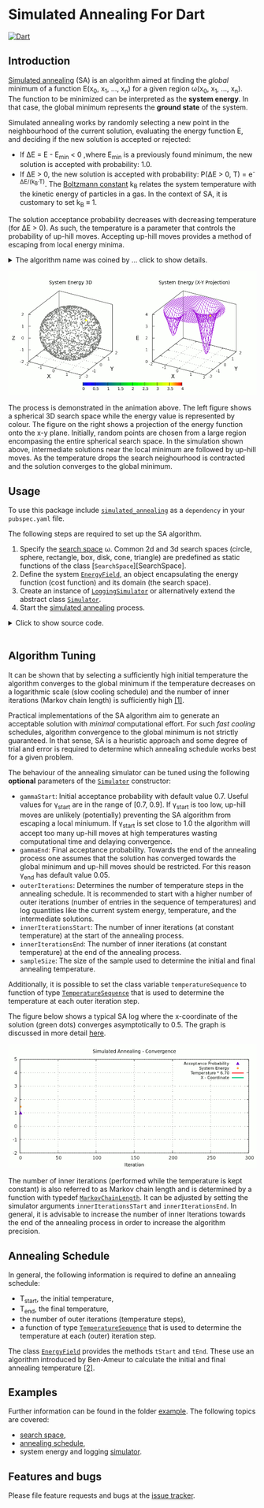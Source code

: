 # Simulated Annealing For Dart
[![Dart](https://github.com/simphotonics/simulated_annealing/actions/workflows/dart.yml/badge.svg)](https://github.com/simphotonics/simulated_annealing/actions/workflows/dart.yml)


## Introduction
[Simulated annealing][SA-Wiki] (SA) is an algorithm aimed at finding the *global* minimum
of a function E(x<sub>0</sub>,&nbsp;x<sub>1</sub>,&nbsp;...,&nbsp;x<sub>n</sub>)
for a given region &omega;(x<sub>0</sub>,&nbsp;x<sub>1</sub>,&nbsp;...,&nbsp;x<sub>n</sub>).
The function to be minimized can be interpreted as the
**system energy**. In that case, the global minimum represents
the **ground state** of the system.

Simulated annealing works by randomly
selecting a new point in the neighbourhood of the
current solution, evaluating the energy function E,
and deciding if the new solution is accepted or rejected:
* If &Delta;E = E - E<sub>min</sub> < 0 ,where E<sub>min</sub> is a previously
found minimum, the new solution is accepted with probability: 1.0.
* If &Delta;E > 0, the new solution is accepted with probability:
P(&Delta;E > 0, T) = e<sup>-&Delta;E/(k<sub>B</sub>&middot;T)</sup>.
The [Boltzmann constant][Boltzmann] k<sub>B</sub>  relates the system
temperature with the kinetic energy of particles in a gas.
In the context of SA, it is customary to set k<sub>B</sub>&nbsp;&equiv;&nbsp;1.

The solution acceptance probability decreases with decreasing temperature
(for &Delta;E > 0). As such, the temperature is a parameter
that controls the probability of up-hill moves.
Accepting up-hill moves provides a method of escaping from local energy minima.

<details><summary> The algorithm name was coined by ... click to show details.
</summary>
Kirkpatrick et al. and was
derived from the process of annealing a metal alloy or glass.
The first step of the annealing process consists of heating a
solid material above a critical temperature. This allows its atoms to gain
sufficient kinetic energy to be able to rearrange themselves.
Then the temperature is decreased sufficiently slowly
in order to minimize atomic lattice defects as the material solidifies.



The expression above ensures
that the acceptance probability decreases with decreasing temperature (for &Delta;E > 0).
As such, the temperature is a parameter that controls the probability of up-hill moves.
</details>

![Energy Simulated Annealing](https://github.com/simphotonics/simulated_annealing/raw/main/example/plots/energy_composite.gif)

The process is demonstrated in the animation above. The left figure shows a
spherical 3D search space while the energy value is represented by colour.
The figure on the right shows a projection of the energy function onto the
x-y plane. Initially, random points are chosen
from a large region encompasing the entire spherical search space.
 In the simulation shown above, intermediate solutions
near the local minimum are followed by up-hill moves.
As the temperature drops the search neighourhood
is contracted and the solution converges to the
global minimum.

## Usage
To use this package include [`simulated_annealing`][simulated_annealing]
as a `dependency` in your `pubspec.yaml` file.

The following steps are required to set up the SA algorithm.
1. Specify the [search space][search space] &omega;.
   Common 2d and 3d search spaces
   (circle, sphere, rectangle, box, disk, cone, triangle)
   are predefined as static functions of the
   class [`SearchSpace`][SearchSpace].
2. Define the system [`EnergyField`][EnergyField], an object encapsulating
   the energy function (cost function) and its domain (the search space).
3. Create an instance of [`LoggingSimulator`][LoggingSimulator] or
   alternatively extend the abstract class [`Simulator`][SimulatorClass].
4. Start the [simulated annealing][simulator] process.

<details><summary> Click to show source code.</summary>

```Dart

import 'dart:io';

import 'package:list_operators/list_operators.dart';
import 'package:simulated_annealing/simulated_annealing.dart';

// A predefined search space.
final space = SearchSpace.sphere(rMin: 0, rMax: 2);

final globalMin = [0.5, 0.7, 0.8];
final localMin = [-1.0, -1.0, -0.5];

// Defining an energy function.
num energy(List<num> position) {
  return 4.0 -
      4.0 *
          exp(-4 *
              globalMin.distance(
                position,
                coordinates: Coordinates.spherical,
              )) -
      2.0 *
          exp(-6 *
              localMin.distance(
                position,
                coordinates: Coordinates.spherical,
              ));
}

final field = EnergyField(
  energy,
  space,
);

/// To run this program navigate to the root folder in your local
/// copy of the package `simulated_annealing` and use the command:
/// $ dart example/bin/simulated_annealing_example.dart
void main() async {
  // Construct a simulator instance.
  final simulator = LoggingSimulator(
    field, // Defined in file `energy_field_example.dart'
    gammaStart: 0.8,
    gammaEnd: 0.05,
    outerIterations: 150,
    innerIterationsStart: 5,
    innerIterationsEnd: 10,
  );

  simulator.gridStart = [];
  simulator.gridEnd = [];
  simulator.deltaPositionEnd = [1e-9, 1e-9, 1e-9];

  print(await simulator.info);

  print('Start annealing process ...');
  final xSol = await simulator.anneal(
    isRecursive: true,
  );
  print('Annealing ended.');
  print('Writing log to file: example/data/log.dat');
  await File('example/data/log.dat').writeAsString(simulator.export());
  print('Finished writing. ');

  print('Solution: $xSol');
  print('xSol - globalMin: ${xSol - globalMin}.');
}

```
</details><br/>

## Algorithm Tuning

It can be shown that by selecting a sufficiently high initial
temperature the algorithm converges to the global minimum if the temperature
decreases on a logarithmic scale (slow cooling schedule) and
the number of inner iterations (Markov chain length)
is sufficiently high [\[1\]][nikolaev2010].

Practical implementations of the SA algorithm aim to generate
an acceptable solution with *minimal* computational effort.
For such *fast cooling* schedules, algorithm convergence to the
global minimum is not
strictly guaranteed. In that sense, SA is a heuristic approach and some
degree of trial and error is required to determine which annealing schedule
works best for a given problem.


The behaviour of the annealing simulator can be tuned using the following **optional** parameters of the [`Simulator`][SimulatorClass] constructor:
* `gammaStart`: Initial acceptance probability with default value 0.7. Useful values for &gamma;<sub>start</sub>
are in the range of \[0.7,&nbsp;0.9\]. If &gamma;<sub>start</sub> is too low, up-hill moves are unlikely (potentially) preventing the SA algorithm from
escaping a local miniumum. If &gamma;<sub>start</sub> is set close to 1.0 the algorithm will accept
too many up-hill moves at high temperatures wasting computational time and delaying convergence.
* `gammaEnd`: Final acceptance probability. Towards the end of the annealing process one assumes
   that the solution has converged towards the global minimum and up-hill moves should be restricted. For this reason &gamma;<sub>end</sub> has default value 0.05.
* `outerIterations`: Determines the number of temperature steps in the annealing schedule.
   It is recommended to start with a higher number of
   outer iterations (number of entries in the sequence of temperatures) and log
   quantities like the current system energy, temperature, and the intermediate solutions.
* `innerIterationsStart`: The number of inner iterations (at constant temperature)
   at the start of the annealing process.
* `innerIterationsEnd`: The number of inner iterations (at constant temperature)
   at the end of the annealing process.
* `sampleSize`: The size of the sample used to determine the initial and final
   annealing temperature.


Additionally, it is possible to set the class variable `temperatureSequence`
to function of type [`TemperatureSequence`][TemperatureSequence]
that is used to determine the temperature at each outer iteration step.


The figure below shows a typical SA log where the x-coordinate of the solution (green dots)
converges asymptotically to 0.5.
The graph is discussed in more detail [here].

![Convergence Graph](https://github.com/simphotonics/simulated_annealing/raw/main/example/plots/convergence.gif)

The number of inner iterations (performed while the temperature is kept constant)
is also referred to as Markov chain length and is determined by a function with typedef [`MarkovChainLength`][MarkovChainLength]. It can be adjusted by setting the
simulator arguments `innerIterationsSTart` and `innerIterationsEnd`. In general,
it is advisable to increase the number of inner Iterations towards the end of
the annealing process in order to increase the algorithm precision.


## Annealing Schedule

In general, the following information is required to define an annealing schedule:
* T<sub>start</sub>, the initial temperature,
* T<sub>end</sub>, the final temperature,
* the number of outer iterations (temperature steps),
* a function of type [`TemperatureSequence`][TemperatureSequence]
  that is used to determine the temperature at each (outer) iteration step.

The class [`EnergyField`][EnergyField] provides the methods `tStart` and `tEnd`.
These use an algorithm introduced by Ben-Ameur to calculate the
initial and final annealing temperature [\[2\]][ben-ameur2004].


## Examples

Further information can be found in the folder [example]. The following topics are covered:
- [search space],
- [annealing schedule],
- system energy and logging [simulator].



## Features and bugs

Please file feature requests and bugs at the [issue tracker][tracker].

[tracker]: https://github.com/simphotonics/simulated_annealing/issues

[example]: https://github.com/simphotonics/simulated_annealing/tree/main/example

[anneal]: https://pub.dev/documentation/simulated_annealing/latest/simulated_annealing/Simulator/anneal.html

[annealing schedule]: https://github.com/simphotonics/simulated_annealing/tree/main/example/ANNEALING_SCHEDULE.md

[Boltzmann]: https://en.wikipedia.org/wiki/Boltzmann_constant

[EnergyField]: https://pub.dev/documentation/simulated_annealing/latest/simulated_annealing/EnergyField-class.html

[here]: https://github.com/simphotonics/simulated_annealing/tree/main/example/SIMULATOR.md

[kirkpatrick1983]: https://doi.org/10.1126%2Fscience.220.4598.671

[ledesma2008]: https://cdn.intechopen.com/pdfs/4631/InTech-Practical_considerations_for_simulated_annealing_implementation.pdf

[LoggingSimulator]: https://pub.dev/documentation/simulated_annealing/latest/simulated_annealing/LoggingSimulator-class.html

[MarkovChainLength]: https://pub.dev/documentation/simulated_annealing/latest/simulated_annealing/MarkovChainLength.html

[nikolaev2010]: https://doi.org/10.1007/978-1-4419-1665-5_1

[simulated_annealing]: https://pub.dev/packages/simulated_annealing

[SimulatorClass]: https://pub.dev/documentation/simulated_annealing/latest/simulated_annealing/Simulator-class.html

[SA-Wiki]: https://en.wikipedia.org/wiki/Simulated_annealing

[search space]: https://github.com/simphotonics/simulated_annealing/tree/main/example/SEARCH_SPACE.md

[simulator]: https://github.com/simphotonics/simulated_annealing/tree/main/example/SIMULATOR.md

[TemperatureSequence]: https://pub.dev/documentation/simulated_annealing/latest/simulated_annealing/TemperatureSequence.html

[ben-ameur2004]: https://www.researchgate.net/publication/227061666_Computing_the_Initial_Temperature_of_Simulated_Annealing